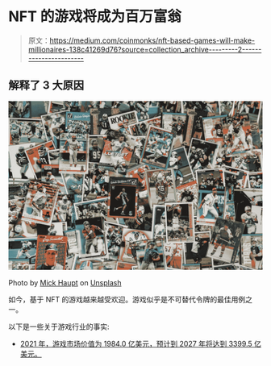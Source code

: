 # NFT 的游戏将成为百万富翁

> 原文：<https://medium.com/coinmonks/nft-based-games-will-make-millionaires-138c41269d76?source=collection_archive---------2----------------------->

## 解释了 3 大原因

![](img/2bd7f6bf9cb41e25245479bacc1abec2.png)

Photo by [Mick Haupt](https://unsplash.com/@rocinante_11?utm_source=medium&utm_medium=referral) on [Unsplash](https://unsplash.com?utm_source=medium&utm_medium=referral)

如今，基于 NFT 的游戏越来越受欢迎。游戏似乎是不可替代令牌的最佳用例之一。

以下是一些关于游戏行业的事实:

*   [2021 年，游戏市场价值为 1984.0 亿美元，预计到 2027 年将达到 3399.5 亿美元。](https://www.mordorintelligence.com/industry-reports/global-gaming-market#:~:text=Market%20Overview,8.94%25%20over%202022-2027.)